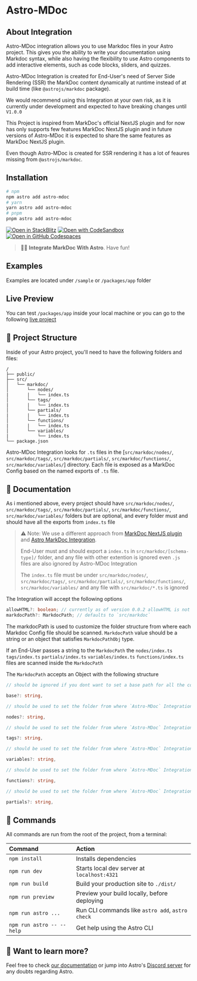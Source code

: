 # Astro-MDoc

## About Integration

Astro-MDoc integration allows you to use Markdoc files in your Astro project. This gives you the ability to write your documentation using Markdoc syntax, while also having the flexibility to use Astro components to add interactive elements, such as code blocks, sliders, and quizzes.

Astro-MDoc Integration is created for End-User's need of Server Side Rendering (SSR) the MarkDoc content dynamically at runtime instead of at build time (like `@astrojs/markdoc` package).

We would recommend using this Integration at your own risk, as it is currently under development and expected to have breaking changes until `V1.0.0`

This Project is inspired from MarkDoc's official NextJS plugin and for now has only supports few features MarkDoc NextJS plugin and in future versions of Astro-MDoc it is expected to share the same features as MarkDoc NextJS plugin.

Even though Astro-MDoc is created for SSR rendering it has a lot of feaures missing from `@astrojs/markdoc`.

## Installation 

```sh
# npm
npm astro add astro-mdoc
# yarn
yarn astro add astro-mdoc
# pnpm
pnpm astro add astro-mdoc
```

[![Open in StackBlitz](https://developer.stackblitz.com/img/open_in_stackblitz.svg)](https://stackblitz.com/github/WYGIN/astro-mdoc/tree/main/sample/astro-mdoc)
[![Open with CodeSandbox](https://assets.codesandbox.io/github/button-edit-lime.svg)](https://codesandbox.io/p/sandbox/github/WYGIN/astro-mdoc/tree/main/sample/astro-mdoc)
[![Open in GitHub Codespaces](https://github.com/codespaces/badge.svg)](https://codespaces.new/WYGIN/astro-mdoc?devcontainer_path=.devcontainer/minimal/devcontainer.json)

> 🧑‍🚀 **Integrate MarkDoc With Astro**. Have fun!

## Examples 

Examples are located under `/sample` or `/packages/app` folder

## Live Preview

You can test `/packages/app` inside your local machine or you can go to the following [live project](https://astro-mdoc-app.vercel.app/)

## 🚀 Project Structure

Inside of your Astro project, you'll need to have the following folders and files:

```text
/
├── public/
├── src/
│   └── markdoc/
│       └── nodes/
|       |   └── index.ts
│       └── tags/
|       |   └── index.ts
│       └── partials/
|       |   └── index.ts
│       └── functions/
|       |   └── index.ts
│       └── variables/
|           └── index.ts
└── package.json
```

Astro-MDoc Integration looks for `.ts` files in the [`src/markdoc/nodes/`, `src/markdoc/tags/`, `src/markdoc/partials/`, `src/markdoc/functions/`, `src/markdoc/variables/`] directory. Each file is exposed as a MarkDoc Config based on the named exports of `.ts` file.

## 📃 Documentation

As i mentioned above, every project should have `src/markdoc/nodes/`, `src/markdoc/tags/`, `src/markdoc/partials/`, `src/markdoc/functions/`, `src/markdoc/variables/` folders but are optional, and every folder must and should have all the exports from `index.ts` file

> ⚠ Note: We use a different approach from [MarkDoc NextJS plugin](https://github.com/markdoc/next.js) and [Astro MarkDoc Integration](https://github.com/withastro/astro/tree/main/packages/integrations/markdoc).
> 
> End-User must and should export a `index.ts` in `src/markdoc/[schema-type]/` folder, and any file with other extention is ignored even `.js` files are also ignored by Astro-MDoc Integration
> 
> The `index.ts` file must be under  `src/markdoc/nodes/`, `src/markdoc/tags/`, `src/markdoc/partials/`, `src/markdoc/functions/`, `src/markdoc/variables/` and any file with `src/markdoc/*.ts` is ignored

The Integration will accept the following options

```ts
allowHTML?: boolean; // currently as of version 0.0.2 allowHTML is not implemented and using it has no effect
markdocPath?: MarkdocPath; // defaults to `src/markdoc`
```

The markdocPath is used to customize the folder structure from where each Markdoc Config file should be scanned. `MarkdocPath` value should be a string or an object that satisfies `MarkdocPathObj` type.

If an End-User passes a string to the `MarkdocPath` the `nodes/index.ts` `tags/index.ts` `partials/index.ts` `variables/index.ts` `functions/index.ts` files are scanned inside the `MarkdocPath`

The `MarkdocPath` accepts an Object with the following structure
```ts
// should be ignored if you dont want to set a base path for all the configs, defaults to empty string

base?: string,

// should be used to set the folder from where `Astro-MDoc` Integration should scan the nodes, example: `src/markdoc/nodes` folder when `base` not specified and `nodes` when base specified

nodes?: string,

// should be used to set the folder from where `Astro-MDoc` Integration should scan tags, example: `src/markdoc/tags` folder when `base` not specified and `tags` when base specified 

tags?: string, 

// should be used to set the folder from where `Astro-MDoc` Integration should scan the variables, example: `src/markdoc/variables` folder when `base` not specified and `variables` when base specified

variables?: string,

// should be used to set the folder from where `Astro-MDoc` Integration should scan the functions, example: `src/markdoc/functions` folder when `base` not specified and `functions` when base specified

functions?: string,

// should be used to set the folder from where `Astro-MDoc` Integration should scan the partials, example: `src/markdoc/partials` folder when `base` not specified and `partials` when base specified

partials?: string,
```

## 🧞 Commands

All commands are run from the root of the project, from a terminal:

| Command                   | Action                                           |
| :------------------------ | :----------------------------------------------- |
| `npm install`             | Installs dependencies                            |
| `npm run dev`             | Starts local dev server at `localhost:4321`      |
| `npm run build`           | Build your production site to `./dist/`          |
| `npm run preview`         | Preview your build locally, before deploying     |
| `npm run astro ...`       | Run CLI commands like `astro add`, `astro check` |
| `npm run astro -- --help` | Get help using the Astro CLI                     |

## 👀 Want to learn more?

Feel free to check [our documentation](https://docs.astro.build) or jump into Astro's [Discord server](https://astro.build/chat) for any doubts regarding Astro.
